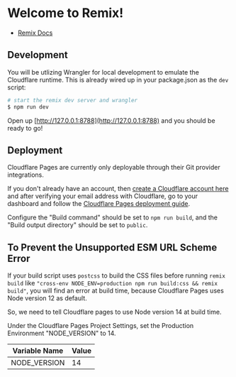 # Welcome to Remix!

- [Remix Docs](https://remix.run/docs)

## Development

You will be utlizing Wrangler for local development to emulate the Cloudflare runtime. This is already wired up in your package.json as the `dev` script:

```sh
# start the remix dev server and wrangler
$ npm run dev
```

Open up [http://127.0.0.1:8788](http://127.0.0.1:8788) and you should be ready to go!

## Deployment

Cloudflare Pages are currently only deployable through their Git provider integrations.

If you don't already have an account, then [create a Cloudflare account here](https://dash.cloudflare.com/sign-up/pages) and after verifying your email address with Cloudflare, go to your dashboard and follow the [Cloudflare Pages deployment guide](https://developers.cloudflare.com/pages/framework-guides/deploy-anything).

Configure the "Build command" should be set to `npm run build`, and the "Build output directory" should be set to `public`.

## To Prevent the Unsupported ESM URL Scheme Error

If your build script uses `postcss` to build the CSS files before running `remix build` like `"cross-env NODE_ENV=production npm run build:css && remix build"`, you will find an error at build time, because Cloudflare Pages uses Node version 12 as default.

So, we need to tell Cloudflare pages to use Node version 14 at build time.

Under the Cloudflare Pages Project Settings, set the Production Environment "NODE_VERSION" to 14.

Variable Name | Value |
--- | ---
NODE_VERSION  | 14 |

